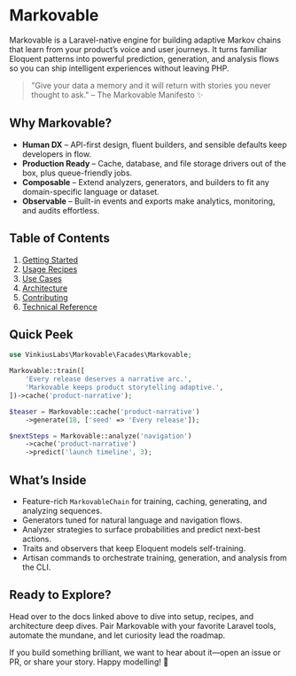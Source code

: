# Markovable

Markovable is a Laravel-native engine for building adaptive Markov chains that learn from your product’s voice and user journeys. It turns familiar Eloquent patterns into powerful prediction, generation, and analysis flows so you can ship intelligent experiences without leaving PHP.

> "Give your data a memory and it will return with stories you never thought to ask." – The Markovable Manifesto ✨

## Why Markovable?

- **Human DX** – API-first design, fluent builders, and sensible defaults keep developers in flow.
- **Production Ready** – Cache, database, and file storage drivers out of the box, plus queue-friendly jobs.
- **Composable** – Extend analyzers, generators, and builders to fit any domain-specific language or dataset.
- **Observable** – Built-in events and exports make analytics, monitoring, and audits effortless.

## Table of Contents

1. [Getting Started](docs/getting-started.md)
2. [Usage Recipes](docs/usage-recipes.md)
3. [Use Cases](docs/use-cases.md)
4. [Architecture](docs/architecture.md)
5. [Contributing](docs/contributing.md)
6. [Technical Reference](docs/technical-reference.md)

## Quick Peek

```php
use VinkiusLabs\Markovable\Facades\Markovable;

Markovable::train([
    'Every release deserves a narrative arc.',
    'Markovable keeps product storytelling adaptive.',
])->cache('product-narrative');

$teaser = Markovable::cache('product-narrative')
    ->generate(18, ['seed' => 'Every release']);

$nextSteps = Markovable::analyze('navigation')
    ->cache('product-narrative')
    ->predict('launch timeline', 3);
```

## What’s Inside

- Feature-rich `MarkovableChain` for training, caching, generating, and analyzing sequences.
- Generators tuned for natural language and navigation flows.
- Analyzer strategies to surface probabilities and predict next-best actions.
- Traits and observers that keep Eloquent models self-training.
- Artisan commands to orchestrate training, generation, and analysis from the CLI.

## Ready to Explore?

Head over to the docs linked above to dive into setup, recipes, and architecture deep dives. Pair Markovable with your favorite Laravel tools, automate the mundane, and let curiosity lead the roadmap.

If you build something brilliant, we want to hear about it—open an issue or PR, or share your story. Happy modelling! 🚀

